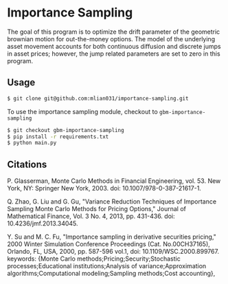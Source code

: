 # Importance Sampling

The goal of this program is to optimize the drift parameter of the geometric brownian motion for out-the-money options. The model of the underlying asset movement accounts for both continuous diffusion and discrete jumps in asset prices; however, the jump related parameters are set to zero in this program.

## Usage

```sh
$ git clone git@github.com:mlian031/importance-sampling.git
```

To use the importance sampling module, checkout to `gbm-importance-sampling`

```sh
$ git checkout gbm-importance-sampling
$ pip install -r requirements.txt
$ python main.py
```

## Citations

P. Glasserman, Monte Carlo Methods in Financial Engineering, vol. 53. New York, NY: Springer New York, 2003. doi: 10.1007/978-0-387-21617-1.

Q. Zhao, G. Liu and G. Gu, "Variance Reduction Techniques of Importance Sampling Monte Carlo Methods for Pricing Options," Journal of Mathematical Finance, Vol. 3 No. 4, 2013, pp. 431-436. doi: 10.4236/jmf.2013.34045.

Y. Su and M. C. Fu, "Importance sampling in derivative securities pricing," 2000 Winter Simulation Conference Proceedings (Cat. No.00CH37165), Orlando, FL, USA, 2000, pp. 587-596 vol.1, doi: 10.1109/WSC.2000.899767. keywords: {Monte Carlo methods;Pricing;Security;Stochastic processes;Educational institutions;Analysis of variance;Approximation algorithms;Computational modeling;Sampling methods;Cost accounting},
